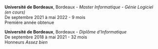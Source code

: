 **Université de Bordeaux**, Bordeaux - *Master Informatique - Génie Logiciel (en cours)*  
De septembre 2021 à mai 2022 - 9 mois  
Première année obtenue  
    
**Université de Bordeaux**, Bordeaux - *Diplôme d'Informatique*  
De septembre 2018 à mai 2021 - 32 mois  
Honneurs *Assez bien*  
  